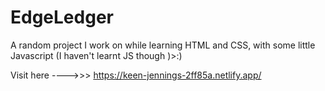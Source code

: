 # EdgeLedger
A random project I work on while learning HTML and CSS, with some little Javascript (I haven't learnt JS though )>:)

Visit here ---->>> https://keen-jennings-2ff85a.netlify.app/
